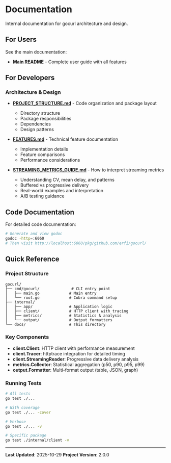 # Documentation

Internal documentation for gocurl architecture and design.

## For Users

See the main documentation:
- [**Main README**](../README.md) - Complete user guide with all features

## For Developers

### Architecture & Design

- [**PROJECT_STRUCTURE.md**](PROJECT_STRUCTURE.md) - Code organization and package layout
  - Directory structure
  - Package responsibilities
  - Dependencies
  - Design patterns

- [**FEATURES.md**](FEATURES.md) - Technical feature documentation
  - Implementation details
  - Feature comparisons
  - Performance considerations

- [**STREAMING_METRICS_GUIDE.md**](STREAMING_METRICS_GUIDE.md) - How to interpret streaming metrics
  - Understanding CV, mean delay, and patterns
  - Buffered vs progressive delivery
  - Real-world examples and interpretation
  - A/B testing guidance

## Code Documentation

For detailed code documentation:
```bash
# Generate and view godoc
godoc -http=:6060
# Then visit http://localhost:6060/pkg/github.com/erfi/gocurl/
```

## Quick Reference

### Project Structure
```
gocurl/
├── cmd/gocurl/              # CLI entry point
│   ├── main.go             # Main entry
│   └── root.go             # Cobra command setup
├── internal/
│   ├── app/                # Application logic
│   ├── client/             # HTTP client with tracing
│   ├── metrics/            # Statistics & analysis
│   └── output/             # Output formatters
└── docs/                   # This directory
```

### Key Components

- **client.Client**: HTTP client with performance measurement
- **client.Tracer**: httptrace integration for detailed timing
- **client.StreamingReader**: Progressive data delivery analysis
- **metrics.Collector**: Statistical aggregation (p50, p90, p95, p99)
- **output.Formatter**: Multi-format output (table, JSON, graph)

### Running Tests

```bash
# All tests
go test ./...

# With coverage
go test ./... -cover

# Verbose
go test ./... -v

# Specific package
go test ./internal/client -v
```

---

**Last Updated**: 2025-10-29
**Project Version**: 2.0.0
